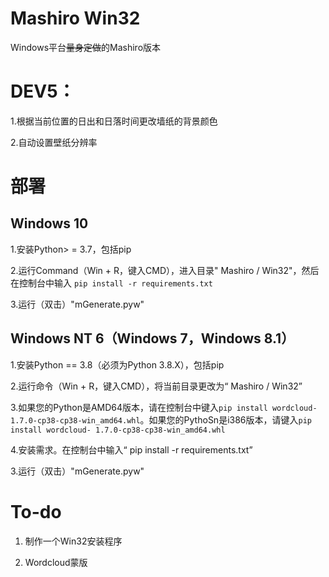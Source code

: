 # Mashiro Win32

Windows平台~~量身定做~~的Mashiro版本

# DEV5：

1.根据当前位置的日出和日落时间更改墙纸的背景颜色

2.自动设置壁纸分辨率

# 部署

## Windows 10

1.安装Python> = 3.7，包括pip

2.运行Command（Win + R，键入CMD），进入目录" Mashiro / Win32"，然后在控制台中输入 `pip install -r requirements.txt`

3.运行（双击）"mGenerate.pyw"

## Windows NT 6（Windows 7，Windows 8.1）

1.安装Python == 3.8（必须为Python 3.8.X），包括pip

2.运行命令（Win + R，键入CMD），将当前目录更改为“ Mashiro / Win32”

3.如果您的Python是AMD64版本，请在控制台中键入`pip install wordcloud-1.7.0-cp38-cp38-win_amd64.whl`。如果您的PythoSn是i386版本，请键入`pip install wordcloud- 1.7.0-cp38-cp38-win_amd64.whl`

4.安装需求。在控制台中输入“ pip install -r requirements.txt”

3.运行（双击）"mGenerate.pyw"

# To-do

1. 制作一个Win32安装程序

2. Wordcloud蒙版